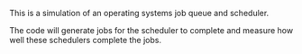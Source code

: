 This is a simulation of an operating systems job queue and scheduler.

The code will generate jobs for the scheduler to complete and measure how well these schedulers complete the jobs.
